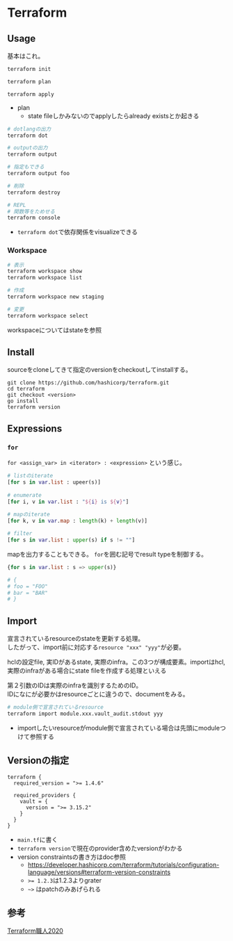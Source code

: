 # Terraform

## Usage

基本はこれ。

```sh
terraform init

terraform plan

terraform apply
```

* plan
  * state fileしかみないのでapplyしたらalready existsとか起きる

```sh
# dotlangの出力
terraform dot

# outputの出力
terraform output

# 指定もできる
terraform output foo

# 削除
terraform destroy

# REPL
# 関数等をためせる
terraform console
```

* `terraform dot`で依存関係をvisualizeできる



### Workspace

```sh
# 表示
terraform workspace show
terraform workspace list

# 作成
terraform workspace new staging

# 変更
terraform workspace select
```

workspaceについてはstateを参照

## Install

sourceをcloneしてきて指定のversionをcheckoutしてinstallする。

```console
git clone https://github.com/hashicorp/terraform.git
cd terraform
git checkout <version>
go install
terraform version
```

## Expressions

### `for`


`for <assign_var> in <iterator> : <expression>` という感じ。

```terraform
# listのiterate
[for s in var.list : upeer(s)]
        
# enumerate        
[for i, v in var.list : "${i} is ${v}"] 
        
# mapのiterate
[for k, v in var.map : length(k) + length(v)]

# filter
[for s in var.list : upper(s) if s != ""]
```

mapを出力することもできる。  `for`を囲む記号でresult typeを制御する。

```terraform
{for s in var.list : s => upper(s)}

# { 
# foo = "FOO"
# bar = "BAR"
# }
```

## Import

宣言されているresourceのstateを更新する処理。  
したがって、import前に対応する`resource "xxx" "yyy"`が必要。

hclの設定file, 実IDがあるstate, 実際のinfra。この3つが構成要素。importはhcl, 実際のinfraがある場合にstate fileを作成する処理といえる  

第２引数のIDは実際のinfraを識別するためのID。  
IDになにが必要かはresourceごとに違うので、documentをみる。


```sh
# module側で宣言されているresource
terraform import module.xxx.vault_audit.stdout yyy
```

* importしたいresourceがmodule側で宣言されている場合は先頭にmoduleつけて参照する


## Versionの指定


```hcl
terraform {
  required_version = ">= 1.4.6"

  required_providers {
    vault = {
      version = ">= 3.15.2"  
    }
  }
}
```


* `main.tf`に書く
* `terraform version`で現在のprovider含めたversionがわかる
* version constraintsの書き方はdoc参照
  * https://developer.hashicorp.com/terraform/tutorials/configuration-language/versions#terraform-version-constraints
  * `>= 1.2.3`は1.2.3よりgrater
  * `~>` はpatchのみあげられる



## 参考

[Terraform職人2020](https://qiita.com/minamijoyo/items/3a7467f70d145ac03324#terraformlockhcl)
